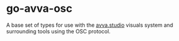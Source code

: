 # go-avva-osc

A base set of types for use with the [avva.studio](http://avva.studio) visuals system and surrounding tools using the OSC protocol.